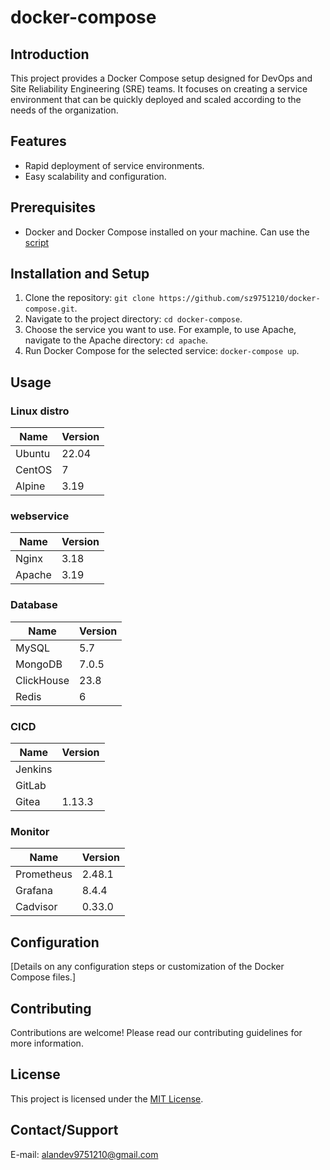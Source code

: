# docker-compose

## Introduction

This project provides a Docker Compose setup designed for DevOps and Site Reliability Engineering (SRE) teams. It focuses on creating a service environment that can be quickly deployed and scaled according to the needs of the organization.

## Features

- Rapid deployment of service environments.
- Easy scalability and configuration.

## Prerequisites

- Docker and Docker Compose installed on your machine.
  Can use the [script](https://github.com/sz9751210/useful-script/blob/main/linux/install_docker.sh)

## Installation and Setup

1. Clone the repository: `git clone https://github.com/sz9751210/docker-compose.git`.
2. Navigate to the project directory: `cd docker-compose`.
3. Choose the service you want to use. For example, to use Apache, navigate to the Apache directory: `cd apache`.
4. Run Docker Compose for the selected service: `docker-compose up`.

## Usage

### Linux distro

| Name   | Version |
| ------ | ------- |
| Ubuntu | 22.04   |
| CentOS | 7       |
| Alpine | 3.19    |

### webservice

| Name   | Version |
| ------ | ------- |
| Nginx  | 3.18    |
| Apache | 3.19    |

### Database

| Name       | Version |
| ---------- | ------- |
| MySQL      | 5.7     |
| MongoDB    | 7.0.5   |
| ClickHouse | 23.8    |
| Redis      | 6       |

### CICD

| Name    | Version |
| ------- | ------- |
| Jenkins |         |
| GitLab  |         |
| Gitea   | 1.13.3  |

### Monitor

| Name       | Version |
| ---------- | ------- |
| Prometheus | 2.48.1  |
| Grafana    | 8.4.4   |
| Cadvisor   | 0.33.0  |

## Configuration

[Details on any configuration steps or customization of the Docker Compose files.]

## Contributing

Contributions are welcome! Please read our contributing guidelines for more information.

## License

This project is licensed under the [MIT License](LICENSE).

## Contact/Support

E-mail: alandev9751210@gmail.com
